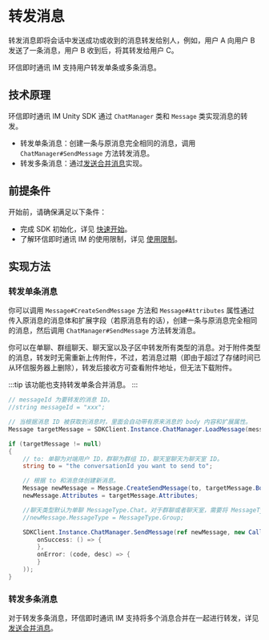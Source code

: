 # 转发消息

转发消息即将会话中发送成功或收到的消息转发给别人，例如，用户 A 向用户 B 发送了一条消息，用户 B 收到后，将其转发给用户 C。

环信即时通讯 IM 支持用户转发单条或多条消息。

## 技术原理

环信即时通讯 IM Unity SDK 通过 `ChatManager` 类和 `Message` 类实现消息的转发。

- 转发单条消息：创建一条与原消息完全相同的消息，调用 `ChatManager#SendMessage` 方法转发消息。
- 转发多条消息：通过[发送合并消息](message_send_receive.html#发送和接收合并消息)实现。

## 前提条件

开始前，请确保满足以下条件：

- 完成 SDK 初始化，详见 [快速开始](quickstart.html)。
- 了解环信即时通讯 IM 的使用限制，详见 [使用限制](/product/limitation.html)。

## 实现方法

### 转发单条消息

你可以调用 `Message#CreateSendMessage` 方法和 `Message#Attributes` 属性通过传入原消息的消息体和扩展字段（若原消息有的话），创建一条与原消息完全相同的消息，然后调用 `ChatManager#SendMessage` 方法转发消息。

你可以在单聊、群组聊天、聊天室以及子区中转发所有类型的消息。对于附件类型的消息，转发时无需重新上传附件，不过，若消息过期（即由于超过了存储时间已从环信服务器上删除），转发后接收方可查看附件地址，但无法下载附件。

:::tip
该功能也支持转发单条合并消息。
:::

```csharp
// messageId 为要转发的消息 ID。
//string messageId = "xxx";

// 当根据消息 ID 被获取到消息时，里面会自动带有原来消息的 body 内容和扩展属性。
Message targetMessage = SDKClient.Instance.ChatManager.LoadMessage(messageId);

if (targetMessage != null)
{
    // to: 单聊为对端用户 ID，群聊为群组 ID，聊天室聊天为聊天室 ID。
    string to = "the conversationId you want to send to";

    // 根据 to 和消息体创建新消息。
    Message newMessage = Message.CreateSendMessage(to, targetMessage.Body);
    newMessage.Attributes = targetMessage.Attributes;

    //聊天类型默认为单聊 MessageType.Chat。对于群聊或者聊天室，需要将 MessageType 设置为 MessageType.Group 或 MessageType.Room。
    //newMessage.MessageType = MessageType.Group;

    SDKClient.Instance.ChatManager.SendMessage(ref newMessage, new CallBack(
        onSuccess: () => {
        },
        onError: (code, desc) => {
        }
    ));
}
```

### 转发多条消息

对于转发多条消息，环信即时通讯 IM 支持将多个消息合并在一起进行转发，详见[发送合并消息](message_send_receive.html#发送和接收合并消息)。








